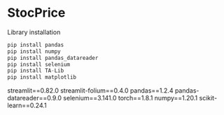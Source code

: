 # StocPrice


Library installation
```python
pip install pandas
pip install numpy
pip install pandas_datareader
pip install selenium
pip install TA-Lib
pip install matplotlib
```
streamlit==0.82.0
streamlit-folium==0.4.0
pandas==1.2.4
pandas-datareader==0.9.0
selenium==3.141.0
torch==1.8.1
numpy==1.20.1
scikit-learn==0.24.1

